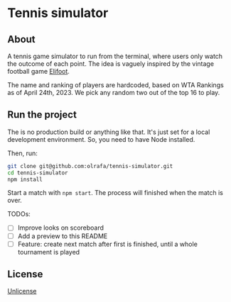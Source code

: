 # Tennis simulator

## About

A tennis game simulator to run from the terminal, where users only watch the outcome of each point. The idea is vaguely inspired by the vintage football game [Elifoot](https://www.elifoot.com/site/).

The name and ranking of players are hardcoded, based on WTA Rankings as of April 24th, 2023. We pick any random two out of the top 16 to play.

## Run the project

The is no production build or anything like that. It's just set for a local development environment. So, you need to have Node installed.

Then, run:

```bash
git clone git@github.com:olrafa/tennis-simulator.git
cd tennis-simulator
npm install
```

Start a match with `npm start`. The process will finished when the match is over.

TODOs:

- [ ] Improve looks on scoreboard
- [ ] Add a preview to this README
- [ ] Feature: create next match after first is finished, until a whole tournament is played

## License

[Unlicense](https://unlicense.org)
